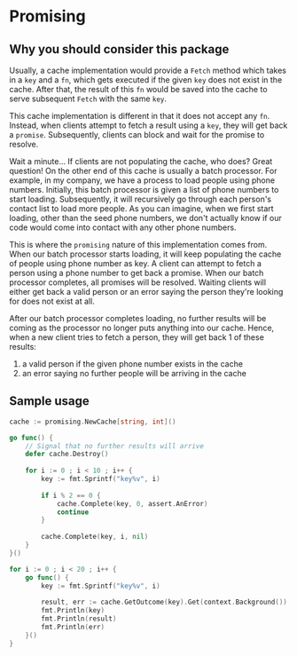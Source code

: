 # Promising

## Why you should consider this package
Usually, a cache implementation would provide a `Fetch` method which takes in a `key` and a `fn`, which gets
executed if the given `key` does not exist in the cache. After that, the result of this `fn` would be saved
into the cache to serve subsequent `Fetch` with the same `key`.

This cache implementation is different in that it does not accept any `fn`. Instead, when clients attempt to
fetch a result using a `key`, they will get back a `promise`. Subsequently, clients can block and wait for the
promise to resolve. 

Wait a minute... If clients are not populating the cache, who does? Great question! On the other end of this
cache is usually a batch processor. For example, in my company, we have a process to load people using phone
numbers. Initially, this batch processor is given a list of phone numbers to start loading. Subsequently, it 
will recursively go through each person's contact list to load more people. As you can imagine, when we first
start loading, other than the seed phone numbers, we don't actually know if our code would come into contact
with any other phone numbers.

This is where the `promising` nature of this implementation comes from. When our batch processor starts loading,
it will keep populating the cache of people using phone number as key. A client can attempt to fetch a person
using a phone number to get back a promise. When our batch processor completes, all promises will be resolved.
Waiting clients will either get back a valid person or an error saying the person they're looking for does not
exist at all.

After our batch processor completes loading, no further results will be coming as the processor no longer puts
anything into our cache. Hence, when a new client tries to fetch a person, they will get back 1 of these results: 
1. a valid person if the given phone number exists in the cache
2. an error saying no further people will be arriving in the cache

## Sample usage

```go
cache := promising.NewCache[string, int]()

go func() {
    // Signal that no further results will arrive
    defer cache.Destroy()
    
    for i := 0 ; i < 10 ; i++ {
        key := fmt.Sprintf("key%v", i)
        
        if i % 2 == 0 {
            cache.Complete(key, 0, assert.AnError)
            continue
        }
        
        cache.Complete(key, i, nil)
    }
}()

for i := 0 ; i < 20 ; i++ {
    go func() {
        key := fmt.Sprintf("key%v", i)
        
        result, err := cache.GetOutcome(key).Get(context.Background())
        fmt.Println(key)
        fmt.Println(result)
        fmt.Println(err)
    }()
}
```
